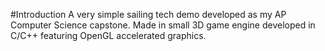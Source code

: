 #Introduction 
A very simple sailing tech demo developed as my AP Computer Science capstone. Made in small 3D game engine developed in C/C++ featuring OpenGL accelerated graphics.
